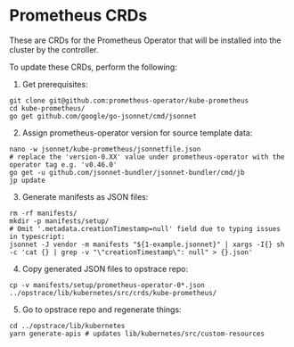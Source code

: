 # Prometheus CRDs

These are CRDs for the Prometheus Operator that will be installed into the cluster by the controller.

To update these CRDs, perform the following:

1. Get prerequisites:
```
git clone git@github.com:prometheus-operator/kube-prometheus
cd kube-prometheus/
go get github.com/google/go-jsonnet/cmd/jsonnet
```

2. Assign prometheus-operator version for source template data:
```
nano -w jsonnet/kube-prometheus/jsonnetfile.json
# replace the 'version-0.XX' value under prometheus-operator with the operator tag e.g. 'v0.46.0'
go get -u github.com/jsonnet-bundler/jsonnet-bundler/cmd/jb
jp update
```

3. Generate manifests as JSON files:
```
rm -rf manifests/
mkdir -p manifests/setup/
# Omit '.metadata.creationTimestamp=null' field due to typing issues in typescript:
jsonnet -J vendor -m manifests "${1-example.jsonnet}" | xargs -I{} sh -c 'cat {} | grep -v "\"creationTimestamp\": null" > {}.json'
```

4. Copy generated JSON files to opstrace repo:
```
cp -v manifests/setup/prometheus-operator-0*.json ../opstrace/lib/kubernetes/src/crds/kube-prometheus/
```

5. Go to opstrace repo and regenerate things:
```
cd ../opstrace/lib/kubernetes
yarn generate-apis # updates lib/kubernetes/src/custom-resources
```
